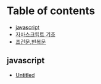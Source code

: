 # Table of contents

* [javascript](README.md)
* [자바스크립트 기초](2021_03_07.md)
* [조건문,반복문](untitled-1.md)

## javascript

* [Untitled](javascript/untitled.md)

